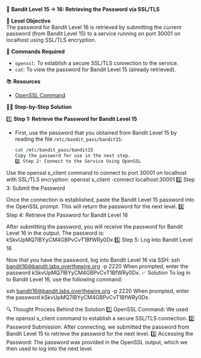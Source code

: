 🏁 **Bandit Level 15 -> 16: Retrieving the Password via SSL/TLS**

🎯 **Level Objective**  
The password for Bandit Level 16 is retrieved by submitting the current password (from Bandit Level 15) to a service running on port 30001 on localhost using SSL/TLS encryption.

🔧 **Commands Required**

- `openssl`: To establish a secure SSL/TLS connection to the service.
- `cat`: To view the password for Bandit Level 15 (already retrieved).

📚 **Resources**

- [OpenSSL Command](https://www.openssl.org/docs/man1.1.1/man1/openssl-s_client.html)

🧑‍💻 **Step-by-Step Solution**

1️⃣ **Step 1: Retrieve the Password for Bandit Level 15**

- First, use the password that you obtained from Bandit Level 15 by reading the file `/etc/bandit_pass/bandit15`:
  ```bash
  cat /etc/bandit_pass/bandit15
  Copy the password for use in the next step.
  2️⃣ Step 2: Connect to the Service Using OpenSSL
  ```

Use the openssl s_client command to connect to port 30001 on localhost with SSL/TLS encryption:
openssl s_client -connect localhost:30001
3️⃣ Step 3: Submit the Password

Once the connection is established, paste the Bandit Level 15 password into the OpenSSL prompt. This will return the password for the next level.
4️⃣ Step 4: Retrieve the Password for Bandit Level 16

After submitting the password, you will receive the password for Bandit Level 16 in the output. The password is:
kSkvUpMQ7lBYyCM4GBPvCvT1BfWRy0Dx
5️⃣ Step 5: Log Into Bandit Level 16

Now that you have the password, log into Bandit Level 16 via SSH:
ssh bandit16@bandit.labs.overthewire.org -p 2220
When prompted, enter the password kSkvUpMQ7lBYyCM4GBPvCvT1BfWRy0Dx.
✅ Solution
To log in to Bandit Level 16, use the following command:

ssh bandit16@bandit.labs.overthewire.org -p 2220
When prompted, enter the password kSkvUpMQ7lBYyCM4GBPvCvT1BfWRy0Dx.

🔍 Thought Process Behind the Solution
1️⃣ OpenSSL Command: We used the openssl s_client command to establish a secure SSL/TLS connection.
2️⃣ Password Submission: After connecting, we submitted the password from Bandit Level 15 to retrieve the password for the next level.
3️⃣ Accessing the Password: The password was provided in the OpenSSL output, which we then used to log into the next level.
